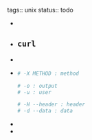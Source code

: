 tags:: unix
status:: todo

-
- ## `curl`
-
- ```bash
  # -X METHOD : method
  
  # -o : output
  # -u : user
  
  # -H --header : header
  # -d --data : data
  
  ```
-
-